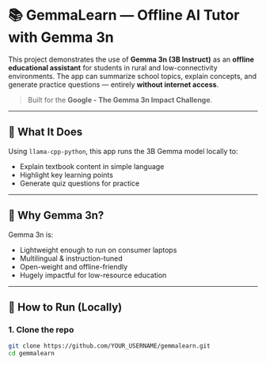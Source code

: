 # 📚 GemmaLearn — Offline AI Tutor with Gemma 3n

This project demonstrates the use of **Gemma 3n (3B Instruct)** as an **offline educational assistant** for students in rural and low-connectivity environments. The app can summarize school topics, explain concepts, and generate practice questions — entirely **without internet access**.

> Built for the **Google - The Gemma 3n Impact Challenge**.

---

## 🚀 What It Does

Using `llama-cpp-python`, this app runs the 3B Gemma model locally to:
- Explain textbook content in simple language
- Highlight key learning points
- Generate quiz questions for practice

---

## 🧠 Why Gemma 3n?

Gemma 3n is:
- Lightweight enough to run on consumer laptops
- Multilingual & instruction-tuned
- Open-weight and offline-friendly
- Hugely impactful for low-resource education

---

## 🔧 How to Run (Locally)

### 1. Clone the repo
```bash
git clone https://github.com/YOUR_USERNAME/gemmalearn.git
cd gemmalearn
